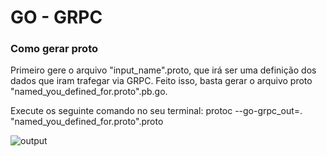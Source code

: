 # GO - GRPC

### Como gerar proto
<p>Primeiro gere o arquivo "input_name".proto, que irá ser uma definição dos dados que iram trafegar via GRPC.
Feito isso, basta gerar o arquivo proto "named_you_defined_for.proto".pb.go.</p>
<p>Execute os seguinte comando no seu terminal: 
protoc --go-grpc_out=. "named_you_defined_for.proto".proto</p>

![output](https://github.com/ntferr/images/blob/main/golang-grpc/grpc_output.png)
